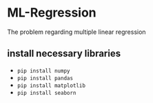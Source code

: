 # ML-Regression
The problem regarding multiple linear regression

## install necessary libraries

* ```pip install numpy```
* ```pip install pandas```
* ```pip install matplotlib```
* ```pip install seaborn```

